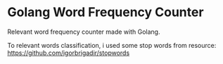 # Golang Word Frequency Counter
Relevant word frequency counter made with Golang.

To relevant words classification, i used some stop words from resource: https://github.com/igorbrigadir/stopwords
